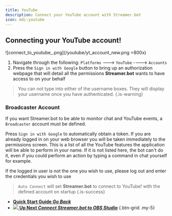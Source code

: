 ```yaml
---
title: YouTube
description: Connect your YouTube account with Streamer.bot
icon: mdi:youtube
---
```


## Connecting your YouTube account!
![connect_to_youtube_.png](/youtube/yt_account_new.png =800x)
1. Navigate through the following: `Platforms` ---> `YouTube` ----> `Accounts`
2. Press the `Sign in with Google` button to bring up an authorization webpage that will detail all the permissions **Streamer.bot** wants to have access to on your behalf

> You can not type into either of the username boxes. They will display your username once you have authenticated.
{.is-warning}
### Broadcaster Account

If you want Streamer.bot to be able to monitor chat and YouTube events, a `Broadcaster` account must be defined.

Press `Sign in with Google` to automatically obtain a token. If you are already logged in on your web browser you will be taken immediately to the permissions screen. This is a list of all the YouTube features the application will be able to perform in your name. If it is not listed here, the bot can't do it, even if you could perform an action by typing a command in chat yourself for example.

If the logged in user is not the one you wish to use, please log out and enter the credentials you wish to use

> `Auto Connect` will set **Streamer.bot** to connect to YouTube! with the defined account on startup
{.is-success}

- [<i class="mdi mdi-chevron-left"></i> **Quick Start Guide *Go Back***](/Quick-Start)
- [<img src="https://streamer.bot/img/integrations/obs.svg" /> **Up Next *Connect Streamer.bot to OBS Studio***](/Quick-Start/OBS)
{.btn-grid .my-5}